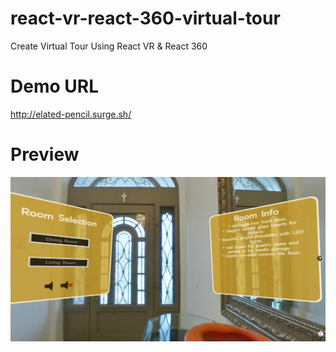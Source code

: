 # react-vr-react-360-virtual-tour
Create Virtual Tour Using React VR &amp; React 360

# Demo URL
http://elated-pencil.surge.sh/

# Preview
![](view.png)

